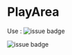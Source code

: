 # PlayArea

Use : ![issue badge](https://img.shields.io/badge/Language-C-green?style=flat&logo=c&logoColor=FFFFFF)

![issue badge](https://img.shields.io/badge/Language-C%2B%2B-red?style=flat&logo=cplusplus)
